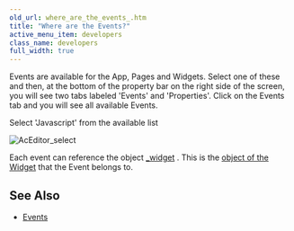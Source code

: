 ```yaml
---
old_url: where_are_the_events_.htm
title: "Where are the Events?"
active_menu_item: developers
class_name: developers
full_width: true
---
```



Events are available for the App, Pages and Widgets. Select one of these and then, at the bottom of the property bar on the right side of the screen, you will see two tabs labeled 'Events' and 'Properties'. Click on the Events tab and you will see all available Events.

Select 'Javascript' from the available list

![AcEditor\_select](/img/docs/aceditor_select.png)

Each event can reference the object [\_widget](/developers/documentation/scripting-apis/client-api/objects-titbits/ref-widget) . This is the [object of the Widget](/developers/documentation/scripting-apis/client-scripting-overview/scripting-with-javascript/important-details/the-widget-object) that the Event belongs to.

## See Also

 - [Events](/developers/documentation/product-guide/widget-properties-events/events/)

